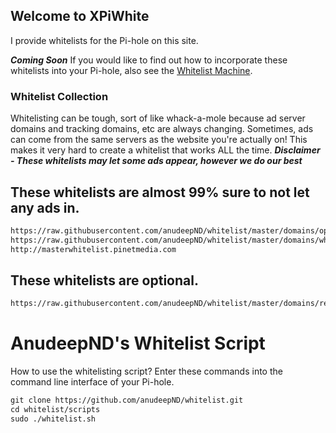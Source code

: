 ## Welcome to XPiWhite

I provide whitelists for the Pi-hole on this site.

***Coming Soon***
If you would like to find out how to incorporate these whitelists into your Pi-hole, also see the [Whitelist Machine](http://wm.pinetmedia.com). 

### Whitelist Collection

Whitelisting can be tough, sort of like whack-a-mole because ad server domains and tracking domains, etc are always changing.
Sometimes, ads can come from the same servers as the website you're actually on! This makes it very hard to create a whitelist that works ALL the time.
***Disclaimer - These whitelists may let some ads appear, however we do our best***

## These whitelists are almost 99% sure to not let any ads in.
```Markdown
https://raw.githubusercontent.com/anudeepND/whitelist/master/domains/optional-list.txt
https://raw.githubusercontent.com/anudeepND/whitelist/master/domains/whitelist.txt
http://masterwhitelist.pinetmedia.com
```

## These whitelists are optional.
```Markdown
https://raw.githubusercontent.com/anudeepND/whitelist/master/domains/referral-sites.txt
```

# AnudeepND's Whitelist Script

How to use the whitelisting script? Enter these commands into the command line interface of your Pi-hole.
```Markdown
git clone https://github.com/anudeepND/whitelist.git
cd whitelist/scripts
sudo ./whitelist.sh
```
